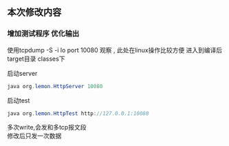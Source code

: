 
## 本次修改内容

### 增加测试程序  优化输出
使用tcpdump -S -i lo port 10080 观察 , 此处在linux操作比较方便 
进入到编译后 target目录 classes下  

启动server 
```java
java org.lemon.HttpServer 10080
```
启动test
```java
java org.lemon.HttpTest http://127.0.0.1:10080
```

多次write,会发和多tcp报文段  
修改后只发一次数据